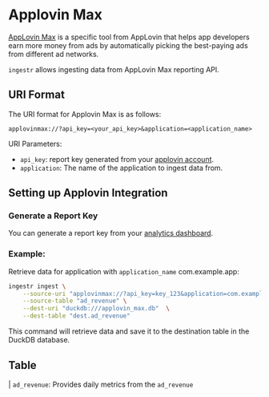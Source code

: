 # Applovin Max
[AppLovin Max](https://www.applovin.com/max) is a specific tool from AppLovin that helps app developers earn more money from ads by automatically picking the best-paying ads from different ad networks.

`ingestr` allows ingesting data from AppLovin Max reporting API.

## URI Format

The URI format for Applovin Max is as follows:
```
applovinmax://?api_key=<your_api_key>&application=<application_name>
```

URI Parameters:
- `api_key`: report key generated from your [applovin account](https://www.applovin.com/analytics#keys).
- `application`: The name of the application to ingest data from.

## Setting up Applovin Integration

### Generate a Report Key
You can generate a report key from your [analytics dashboard](https://www.applovin.com/analytics#keys).

### Example:
Retrieve data for application with `application_name` com.example.app:
```sh
ingestr ingest \
    --source-uri "applovinmax://?api_key=key_123&application=com.example.app" \
    --source-table "ad_revenue" \
    --dest-uri "duckdb:///applovin_max.db"  \
    --dest-table "dest.ad_revenue" 
```
This command will retrieve data and save it to the destination table in the DuckDB database.

## Table
| `ad_revenue`: Provides daily metrics from the `ad_revenue`


